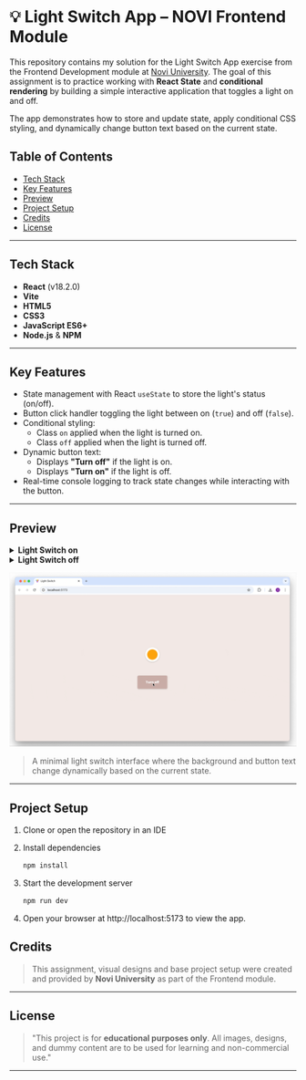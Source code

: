 # 💡 Light Switch App – NOVI Frontend Module

This repository contains my solution for the Light Switch App exercise from the Frontend Development module at [Novi University](https://www.novi.nl).
The goal of this assignment is to practice working with **React State** and **conditional rendering** by building a simple interactive application that toggles a light on and off. 

The app demonstrates how to store and update state, apply conditional CSS styling, and dynamically change button text based on the current state.

## Table of Contents

- [Tech Stack](#tech-stack)
- [Key Features](#key-features)
- [Preview](#preview)
- [Project Setup](#project-setup)
- [Credits](#credits)
- [License](#license)

---

## Tech Stack

- **React** (v18.2.0)
- **Vite**
- **HTML5**
- **CSS3**
- **JavaScript ES6+**
- **Node.js** & **NPM**

---

## Key Features

- State management with React `useState` to store the light's status (on/off). 
- Button click handler toggling the light between on (`true`) and off (`false`). 
- Conditional styling:
  - Class `on` applied when the light is turned on. 
  - Class `off` applied when the light is turned off.
- Dynamic button text:
  - Displays **"Turn off"** if the light is on. 
  - Displays **"Turn on"** if the light is off.
- Real-time console logging to track state changes while interacting with the button.

---

## Preview

<details>
<summary><strong> Light Switch on </strong></summary>

![Light Switch on](src/assets/screenshots/screenshot-light-on.png)

</details>

<details>
<summary><strong> Light Switch off </strong></summary>

![Light Switch off](src/assets/screenshots/screenshot-light-off.png)

</details>

![Light Switch demo](src/assets/demo-light-switch.gif)

> A minimal light switch interface where the background and button text change dynamically based on the current state.

---

## Project Setup

1. Clone or open the repository in an IDE

2. Install dependencies
   ```bash
   npm install
   ```
3. Start the development server
   ```bash
   npm run dev
   ```
4. Open your browser at http://localhost:5173 to view the app.


## Credits

> This assignment, visual designs and base project setup were created and provided by **Novi University** as part of the Frontend module.

---

## License

> "This project is for **educational purposes only**. All images, designs, and dummy content are to be used for learning and non-commercial use."

---